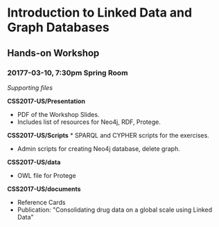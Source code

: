 # Introduction to Linked Data and Graph Databases
## Hands-on Workshop
### 20177-03-10, 7:30pm Spring Room

*Supporting files*

__CSS2017-US/Presentation__
  * PDF of the Workshop Slides.
  * Includes list of resources for Neo4j, RDF, Protege.	

__CSS2017-US/Scripts__
	* SPARQL and CYPHER scripts for the exercises.
  * Admin scripts for creating Neo4j database, delete graph.

__CSS2017-US/data__ 
  * OWL file for Protege
	
__CSS2017-US/documents__
  * Reference Cards
  * Publication: "Consolidating drug data on a global scale using Linked Data"
